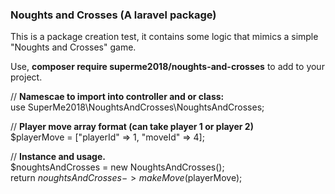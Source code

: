 <h3> Noughts and Crosses (A laravel package)</h3>

<p>
  This is a package creation test, it contains some logic that mimics a simple "Noughts and Crosses" game.
</p>

<p>

Use, <strong>composer require superme2018/noughts-and-crosses</strong> to add to your project.

</p>

<p>

// <strong>Namescae to import into controller and or class:</strong> <br>
use SuperMe2018\NoughtsAndCrosses\NoughtsAndCrosses;

// <strong>Player move array format (can take player 1 or player 2)</strong> <br>
$playerMove = ["playerId" => 1, "moveId" => 4];

// <strong>Instance and usage.</strong><br>
$noughtsAndCrosses = new NoughtsAndCrosses();<br>
return $noughtsAndCrosses->makeMove($playerMove);

</p>

  
